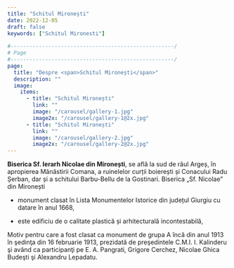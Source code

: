 ```yaml
---
title: "Schitul Mironești"
date: 2022-12-05
draft: false
keywords: ["Schitul Mironesti"]
  
#----------------------------------------------------/
# Page
#----------------------------------------------------/
page:
  title: "Despre <span>Schitul Mironești</span>"
  description: ""
  image:
    items:
      - title: "Schitul Mironești"
        link: ""
        image: "/carousel/gallery-1.jpg"
        image2x: "/carousel/gallery-1@2x.jpg"
      - title: "Schitul Mironești"
        link: ""
        image: "/carousel/gallery-2.jpg"
        image2x: "/carousel/gallery-2@2x.jpg"
---
```


**Biserica Sf. Ierarh Nicolae din Mironești**, se află la sud de râul Argeș, în apropierea Mânăstirii Comana, a ruinelelor curții boierești și Conacului Radu Șerban, dar și a schitului Barbu-Bellu de la Gostinari. Biserica „Sf. Nicolae” din Mironești 

- monument clasat în Lista Monumentelor Istorice din județul Giurgiu cu datare în anul 1668, 

- este edificiu de o calitate plastică și arhitecturală incontestabilă, 

Motiv pentru care a fost clasat ca monument de grupa A încă din anul 1913 în şedinţa din 16 februarie 1913, prezidată de preşedintele C.M.I. I. Kalinderu şi având ca participanţi pe E. A. Pangrati, Grigore Cerchez, Nicolae Ghica Budeşti şi Alexandru Lepadatu. 

